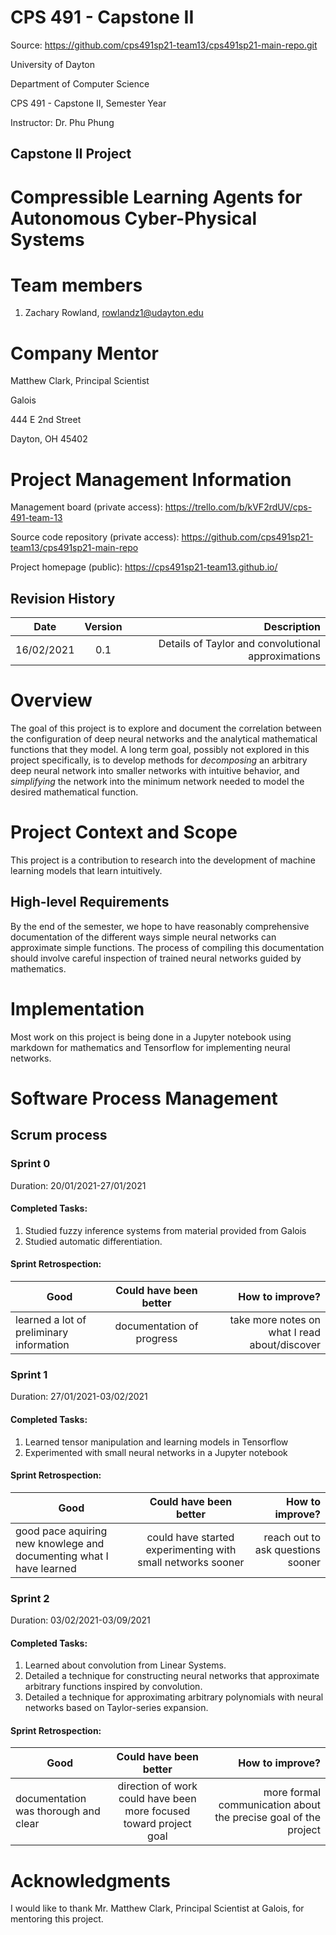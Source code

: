 # CPS 491 - Capstone II

Source: <https://github.com/cps491sp21-team13/cps491sp21-main-repo.git>

University of Dayton

Department of Computer Science

CPS 491 - Capstone II, Semester Year

Instructor: Dr. Phu Phung


## Capstone II Project 


# Compressible Learning Agents for Autonomous Cyber-Physical Systems

# Team members

1.  Zachary Rowland, rowlandz1@udayton.edu


# Company Mentor

Matthew Clark, Principal Scientist

Galois

444 E 2nd Street

Dayton, OH 45402


# Project Management Information

Management board (private access): <https://trello.com/b/kVF2rdUV/cps-491-team-13>

Source code repository (private access): <https://github.com/cps491sp21-team13/cps491sp21-main-repo>

Project homepage (public): <https://cps491sp21-team13.github.io/>

## Revision History

| Date       |   Version     |  Description |
|------------|:-------------:|-------------:|
| 16/02/2021 |  0.1          | Details of Taylor and convolutional approximations |


# Overview

The goal of this project is to explore and document the correlation between the configuration of deep neural
networks and the analytical mathematical functions that they model. A long term goal, possibly not explored
in this project specifically, is to develop methods for _decomposing_ an arbitrary deep neural network into
smaller networks with intuitive behavior, and _simplifying_ the network into the minimum network needed to
model the desired mathematical function.

# Project Context and Scope

This project is a contribution to research into the development of machine learning models that learn intuitively.

## High-level Requirements

By the end of the semester, we hope to have reasonably comprehensive documentation of the different ways simple neural networks can approximate simple functions. The process of compiling this documentation should involve careful inspection of trained neural networks guided by mathematics.

# Implementation

Most work on this project is being done in a Jupyter notebook using markdown for mathematics
and Tensorflow for implementing neural networks.

# Software Process Management

## Scrum process

### Sprint 0

Duration: 20/01/2021-27/01/2021

#### Completed Tasks: 

1. Studied fuzzy inference systems from material provided from Galois
2. Studied automatic differentiation.

#### Sprint Retrospection:

| Good     |   Could have been better    |  How to improve?  |
|----------|:---------------------------:|------------------:|
| learned a lot of preliminary information | documentation of progress | take more notes on what I read about/discover  |

### Sprint 1

Duration: 27/01/2021-03/02/2021

#### Completed Tasks:

1. Learned tensor manipulation and learning models in Tensorflow
2. Experimented with small neural networks in a Jupyter notebook

#### Sprint Retrospection:

| Good     |   Could have been better    |  How to improve?  |
|----------|:---------------------------:|------------------:|
| good pace aquiring new knowlege and documenting what I have learned | could have started experimenting with small networks sooner | reach out to ask questions sooner |

### Sprint 2

Duration: 03/02/2021-03/09/2021

#### Completed Tasks:

1. Learned about convolution from Linear Systems.
2. Detailed a technique for constructing neural networks that approximate arbitrary
   functions inspired by convolution.
3. Detailed a technique for approximating arbitrary polynomials with neural networks
   based on Taylor-series expansion.

#### Sprint Retrospection:

| Good     |   Could have been better    |  How to improve?  |
|----------|:---------------------------:|------------------:|
| documentation was thorough and clear | direction of work could have been more focused toward project goal | more formal communication about the precise goal of the project |

# Acknowledgments 

I would like to thank Mr. Matthew Clark, Principal Scientist at Galois, for mentoring this project.
